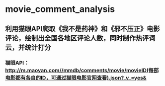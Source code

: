 # movie_comment_analysis
## 利用猫眼API爬取《我不是药神》和《邪不压正》电影评论，绘制出全国各地区评论人数，同时制作热评词云，并统计打分
### 猫眼API：http://m.maoyan.com//mmdb/comments/movie/movieID(每部电影都有各自的ID，可通过猫眼电影官网查看).json?_v_=yes&
